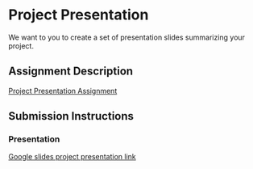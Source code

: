# Project Presentation
We want to you to create a set of presentation slides summarizing your project.

## Assignment Description
[Project Presentation Assignment](https://education.launchcode.org/liftoff/modules/assignments/project-presentation)

## Submission Instructions

### Presentation
[Google slides project presentation link](https://docs.google.com/presentation/d/1DnEWJN9ouszzAmXHcVNI78zYZjjVyZKmFCSMTR52hNY/edit?usp=sharing)